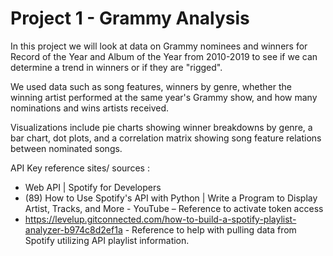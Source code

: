 # Project 1 - Grammy Analysis
In this project we will look at data on Grammy nominees and winners for Record of the Year and Album of the Year from 2010-2019 to see if we can determine a trend in winners or if they are "rigged".

We used data such as song features, winners by genre, whether the winning artist performed at the same year's Grammy show, and how many nominations and wins artists received.

Visualizations include pie charts showing winner breakdowns by genre, a bar chart, dot plots, and a correlation matrix showing song feature relations between nominated songs.


API Key reference sites/ sources :
- Web API | Spotify for Developers 
- (89) How to Use Spotify's API with Python | Write a Program to Display Artist, Tracks, and More - YouTube – Reference to activate token access 
- https://levelup.gitconnected.com/how-to-build-a-spotify-playlist-analyzer-b974c8d2ef1a  - Reference to help with pulling data from Spotify utilizing API playlist information.
 

